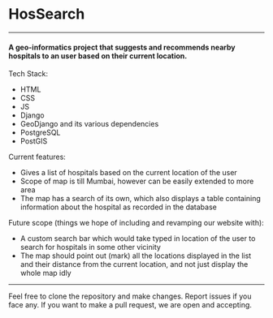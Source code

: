 # HosSearch
----

#### A geo-informatics project that suggests and recommends nearby hospitals to an user based on their current location. 

Tech Stack:
- HTML
- CSS
- JS
- Django
- GeoDjango and its various dependencies
- PostgreSQL
- PostGIS

Current features:
- Gives a list of hospitals based on the current location of the user
- Scope of map is till Mumbai, however can be easily extended to more area
- The map has a search of its own, which also displays a table containing information about the hospital as recorded in the database

Future scope (things we hope of including and revamping our website with):
- A custom search bar which would take typed in location of the user to search for hospitals in some other vicinity
- The map should point out (mark) all the locations displayed in the list and their distance from the current location, and not just display the whole map idly

----

Feel free to clone the repository and make changes. Report issues if you face any. If you want to make a pull request, we are open and accepting. 